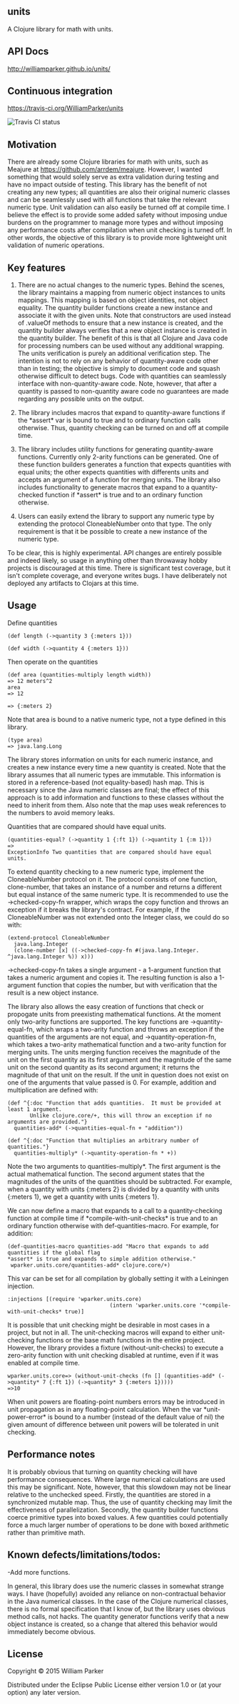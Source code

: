 ## units

A Clojure library for math with units.

## API Docs

http://williamparker.github.io/units/

## Continuous integration

https://travis-ci.org/WilliamParker/units

![Travis CI status](https://travis-ci.org/WilliamParker/units.svg?branch=master)

## Motivation

There are already some Clojure libraries for math with units, such as Meajure at https://github.com/arrdem/meajure.  However, I wanted something that would solely serve as extra validation during testing and have no impact outside of testing.  This library has the benefit of not creating any new types; all quantities are also their original numeric classes and can be seamlessly used with all functions that take the relevant numeric type.  Unit validation can also easily be turned off at compile time.  I believe the effect is to provide some added safety without imposing undue burdens on the programmer to manage more types and without imposing any performance costs after compilation when unit checking is turned off.  In other words, the objective of this library is to provide more lightweight unit validation of numeric operations.

## Key features

1. There are no actual changes to the numeric types.  Behind the scenes, the library maintains a mapping from numeric object instances to units mappings.  This mapping is based on object identities, not object equality.  The quantity builder functions create a new instance and associate it with the given units.  Note that constructors are used instead of .valueOf methods to ensure that a new instance is created, and the quantity builder always verifies that a new object instance is created in the quantity builder. The benefit of this is that all Clojure and Java code for processing numbers can be used without any additional wrapping.  The units verification is purely an additional verification step.  The intention is not to rely on any behavior of quantity-aware code other than in testing; the objective is simply to document code and squash otherwise difficult to detect bugs.  Code with quantities can seamlessly interface with non-quantity-aware code.  Note, however, that after a quantity is passed to non-quantity aware code no guarantees are made regarding any possible units on the output.

2. The library includes macros that expand to quantity-aware functions if the \*assert\* var is bound to true and to ordinary function calls otherwise.  Thus, quantity checking can be turned on and off at compile time.

3. The library includes utility functions for generating quantity-aware functions.  Currently only 2-arity functions can be generated.  One of these function builders generates a function that expects quantities with equal units; the other expects quantities with differents units and accepts an argument of a function for merging units.  The library also includes functionality to generate macros that expand to a quantity-checked function if \*assert\* is true and to an ordinary function otherwise.

4. Users can easily extend the library to support any numeric type by extending the protocol CloneableNumber onto that type.  The only requirement is that it be possible to create a new instance of the numeric type.


To be clear, this is highly experimental.  API changes are entirely possible and indeed likely, so usage in anything other than throwaway hobby projects is discouraged at this time.  There is significant test coverage, but it isn't complete coverage, and everyone writes bugs.  I have deliberately not deployed any artifacts to Clojars at this time.

## Usage
Define quantities

```
(def length (->quantity 3 {:meters 1}))
```

```
(def width (->quantity 4 {:meters 1}))
```

Then operate on the quantities

````
(def area (quantities-multiply length width))
=> 12 meters^2
area
=> 12
````

```(quantity->units area)
=> {:meters 2}
```

Note that area is bound to a native numeric type, not a type defined in this library.

```
(type area)
=> java.lang.Long
```

The library stores information on units for each numeric instance, and creates a new instance every time a new quantity is created.  Note that the library assumes that all numeric types are immutable.
This information is stored in a reference-based (not equality-based) hash map.  This is necessary since the Java numeric classes are final; the effect of this approach is to add information and functions to these classes
without the need to inherit from them.  Also note that the map uses weak references to the numbers to avoid memory leaks.


Quantities that are compared should have equal units.

````
(quantities-equal? (->quantity 1 {:ft 1}) (->quantity 1 {:m 1}))
=>
ExceptionInfo Two quantities that are compared should have equal units.
````

To extend quantity checking to a new numeric type, implement the CloneableNumber protocol on it.  The protocol consists of one function, clone-number, that takes an instance of a number and returns a different but equal instance of the same numeric type.  It is recommended to use the ->checked-copy-fn wrapper, which wraps the copy function and throws an exception if it breaks the library's contract.  For example, if the CloneableNumber was not extended onto the Integer class, we could do so with:

```
(extend-protocol CloneableNumber
  java.lang.Integer
  (clone-number [x] ((->checked-copy-fn #(java.lang.Integer. ^java.lang.Integer %)) x)))
```

->checked-copy-fn takes a single argument - a 1-argument function that takes a numeric argument and copies it.  The resulting function is also a 1-argument function that copies the number, but with verification that the result is a new object instance.

The library also allows the easy creation of functions that check or propogate units from preexisting mathematical functions.  At the moment only two-arity functions are supported.  The key functions are ->quantity-equal-fn, which wraps a two-arity function and throws an exception if the quantities of the arguments are not equal, and ->quantity-operation-fn, which takes a two-arity mathematical function and a two-arity function for merging units.  The units merging function receives the magnitude of the unit on the first quantity as its first argument and the magnitude of the same unit on the second quantity as its second argument; it returns the magnitude of that unit on the result.  If the unit in question does not exist on one of the arguments that value passed is 0.  For example, addition and multiplication are defined with:

```
(def ^{:doc "Function that adds quantities.  It must be provided at least 1 argument.
       Unlike clojure.core/+, this will throw an exception if no arguments are provided."}
  quantities-add* (->quantities-equal-fn + "addition"))
```

```
(def ^{:doc "Function that multiplies an arbitrary number of quantities."}
  quantities-multiply* (->quantity-operation-fn * +))
```

Note the two arguments to quantities-multiply\*. The first argument is the actual mathematical function.  The second argument states that the magnitudes of the units of the quantities should be subtracted. For example, when a quantity with units {:meters 2} is divided by a quantity with units {:meters 1}, we get a quantity with units {:meters 1}.

We can now define a macro that expands to a call to a quantity-checking function at compile time if \*compile-with-unit-checks\* is true and to an ordinary function otherwise with def-quantities-macro.  For example, for addition:

```
(def-quantities-macro quantities-add "Macro that expands to add quantities if the global flag
*assert* is true and expands to simple addition otherwise."
 wparker.units.core/quantities-add* clojure.core/+)
```
  This var can be set for all compilation by globally setting it with a Leiningen injection.

```
:injections [(require 'wparker.units.core)
                                (intern 'wparker.units.core '*compile-with-unit-checks* true)]
```

  It is possible that unit checking might be desirable in most cases in a project, but not in all.  The unit-checking macros will expand to either unit-checking functions or the base math functions in the entire project.  However, the library provides a fixture (without-unit-checks) to execute a zero-arity function with unit checking disabled at runtime, even if it was enabled at compile time.

 ```
wparker.units.core=> (without-unit-checks (fn [] (quantities-add* (->quantity* 7 {:ft 1}) (->quantity* 3 {:meters 1}))))
=>10
```

When unit powers are floating-point numbers errors may be introduced in unit propagation as in any floating-point calculation.
When the var \*unit-power-error\* is bound to a number (instead of the default value of nil) the given amount of difference between unit powers will be tolerated in unit checking.

## Performance notes

It is probably obvious that turning on quantity checking will have performance consequences.  Where large numerical calculations are used this may be significant.  Note, however, that this slowdown may not be linear relative to the unchecked speed.  Firstly, the quantities are stored in a synchronized mutable map.  Thus, the use of quantity checking may limit the effectiveness of parallelization.  Secondly, the quantity builder functions coerce primitive types into boxed values.  A few quantities could potentially force a much larger number of operations to be done with boxed arithmetic rather than primitive math.

## Known defects/limitations/todos:
-Add more functions.

In general, this library does use the numeric classes in somewhat strange ways.  I have (hopefully) avoided any reliance on non-contractual behavior in the Java numerical classes.  In the case of the Clojure numerical classes, there is no formal specification that I know of, but the library uses obvious method calls, not hacks.  The quantity generator functions verify that a new object instance is created, so a change that altered this behavior would immediately become obvious.

## License

Copyright © 2015 William Parker

Distributed under the Eclipse Public License either version 1.0 or (at
your option) any later version.
